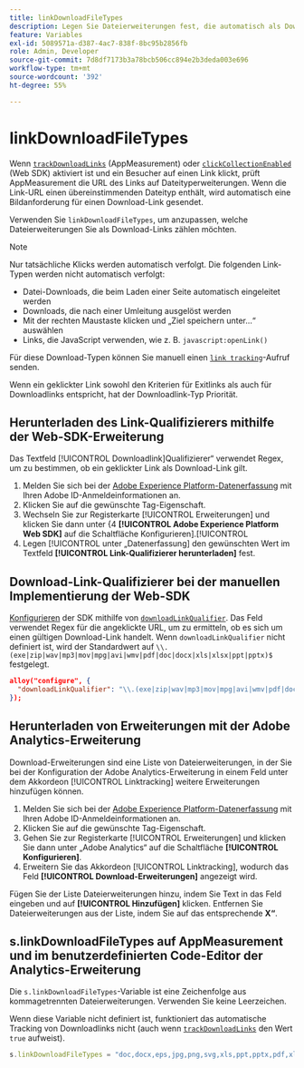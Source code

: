 ```yaml
---
title: linkDownloadFileTypes
description: Legen Sie Dateierweiterungen fest, die automatisch als Downloadlinks verfolgt werden.
feature: Variables
exl-id: 5089571a-d387-4ac7-838f-8bc95b2856fb
role: Admin, Developer
source-git-commit: 7d8df7173b3a78bcb506cc894e2b3deda003e696
workflow-type: tm+mt
source-wordcount: '392'
ht-degree: 55%

---
```


# linkDownloadFileTypes

Wenn [`trackDownloadLinks`](trackdownloadlinks.md) (AppMeasurement) oder [`clickCollectionEnabled`](trackdownloadlinks.md) (Web SDK) aktiviert ist und ein Besucher auf einen Link klickt, prüft AppMeasurement die URL des Links auf Dateityperweiterungen. Wenn die Link-URL einen übereinstimmenden Dateityp enthält, wird automatisch eine Bildanforderung für einen Download-Link gesendet.

Verwenden Sie `linkDownloadFileTypes`, um anzupassen, welche Dateierweiterungen Sie als Download-Links zählen möchten.

>[!NOTE]
>
>Nur tatsächliche Klicks werden automatisch verfolgt. Die folgenden Link-Typen werden nicht automatisch verfolgt:
>
>* Datei-Downloads, die beim Laden einer Seite automatisch eingeleitet werden
>* Downloads, die nach einer Umleitung ausgelöst werden
>* Mit der rechten Maustaste klicken und „Ziel speichern unter...“ auswählen
>* Links, die JavaScript verwenden, wie z. B. `javascript:openLink()`
>
>Für diese Download-Typen können Sie manuell einen [`link tracking`](../functions/tl-method.md)-Aufruf senden.

Wenn ein geklickter Link sowohl den Kriterien für Exitlinks als auch für Downloadlinks entspricht, hat der Downloadlink-Typ Priorität.

## Herunterladen des Link-Qualifizierers mithilfe der Web-SDK-Erweiterung

Das Textfeld [!UICONTROL Downloadlink]Qualifizierer“ verwendet Regex, um zu bestimmen, ob ein geklickter Link als Download-Link gilt.

1. Melden Sie sich bei der [Adobe Experience Platform-Datenerfassung](https://experience.adobe.com/data-collection) mit Ihren Adobe ID-Anmeldeinformationen an.
1. Klicken Sie auf die gewünschte Tag-Eigenschaft.
1. Wechseln Sie zur Registerkarte [!UICONTROL Erweiterungen] und klicken Sie dann unter {4 **[!UICONTROL Adobe Experience Platform Web SDK]** auf die Schaltfläche Konfigurieren].[!UICONTROL 
1. Legen [!UICONTROL  unter „Datenerfassung] den gewünschten Wert im Textfeld **[!UICONTROL Link-Qualifizierer herunterladen]** fest.

## Download-Link-Qualifizierer bei der manuellen Implementierung der Web-SDK

[Konfigurieren](https://experienceleague.adobe.com/docs/experience-platform/edge/fundamentals/configuring-the-sdk.html?lang=de) der SDK mithilfe von [`downloadLinkQualifier`](https://experienceleague.adobe.com/docs/experience-platform/edge/data-collection/track-links.html?lang=de#automaticLinkTracking). Das Feld verwendet Regex für die angeklickte URL, um zu ermitteln, ob es sich um einen gültigen Download-Link handelt. Wenn `downloadLinkQualifier` nicht definiert ist, wird der Standardwert auf `\\.(exe|zip|wav|mp3|mov|mpg|avi|wmv|pdf|doc|docx|xls|xlsx|ppt|pptx)$` festgelegt.

```json
alloy("configure", {
  "downloadLinkQualifier": "\\.(exe|zip|wav|mp3|mov|mpg|avi|wmv|pdf|doc|docx|xls|xlsx|ppt|pptx)$"
});
```

## Herunterladen von Erweiterungen mit der Adobe Analytics-Erweiterung

Download-Erweiterungen sind eine Liste von Dateierweiterungen, in der Sie bei der Konfiguration der Adobe Analytics-Erweiterung in einem Feld unter dem Akkordeon [!UICONTROL Linktracking] weitere Erweiterungen hinzufügen können.

1. Melden Sie sich bei der [Adobe Experience Platform-Datenerfassung](https://experience.adobe.com/data-collection) mit Ihren Adobe ID-Anmeldeinformationen an.
2. Klicken Sie auf die gewünschte Tag-Eigenschaft.
3. Gehen Sie zur Registerkarte [!UICONTROL Erweiterungen] und klicken Sie dann unter „Adobe Analytics“ auf die Schaltfläche **[!UICONTROL Konfigurieren]**.
4. Erweitern Sie das Akkordeon [!UICONTROL Linktracking], wodurch das Feld **[!UICONTROL Download-Erweiterungen]** angezeigt wird.

Fügen Sie der Liste Dateierweiterungen hinzu, indem Sie Text in das Feld eingeben und auf **[!UICONTROL Hinzufügen]** klicken. Entfernen Sie Dateierweiterungen aus der Liste, indem Sie auf das entsprechende **X“**.

## s.linkDownloadFileTypes auf AppMeasurement und im benutzerdefinierten Code-Editor der Analytics-Erweiterung

Die `s.linkDownloadFileTypes`-Variable ist eine Zeichenfolge aus kommagetrennten Dateierweiterungen. Verwenden Sie keine Leerzeichen.

Wenn diese Variable nicht definiert ist, funktioniert das automatische Tracking von Downloadlinks nicht (auch wenn [`trackDownloadLinks`](trackdownloadlinks.md) den Wert `true` aufweist).

```js
s.linkDownloadFileTypes = "doc,docx,eps,jpg,png,svg,xls,ppt,pptx,pdf,xlsx,tab,csv,zip,txt,vsd,vxd,xml,js,css,rar,exe,wma,mov,avi,wmv,mp3,wav,m4v";
```
